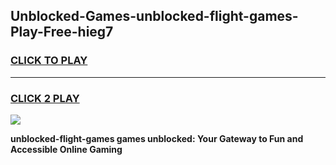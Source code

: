 
## Unblocked-Games-unblocked-flight-games-Play-Free-hieg7
<h3>
<a href="https://premium76.site?title=unblocked-flight-games&ref=17A">CLICK TO PLAY</a></h3>
<hr>

<h3>
<a href="https://premium76.site?title=unblocked-flight-games&ref=17A">CLICK 2 PLAY</a>
  
</h3>

<a href="https://premium76.site?title=unblocked-flight-games&ref=17A"><img src="https://clearcache.store/games.png"></a>


**unblocked-flight-games games unblocked: Your Gateway to Fun and Accessible Online Gaming**
